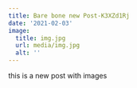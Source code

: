 ```yaml
---
title: Bare bone new Post-K3XZd1Rj
date: '2021-02-03'
image:
  title: img.jpg
  url: media/img.jpg
  alt: ''
---
```

this is a new post with images

